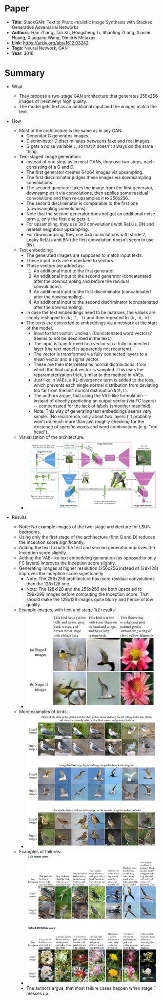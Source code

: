 # Paper

* **Title**: StackGAN: Text to Photo-realistic Image Synthesis with Stacked Generative Adversarial Networks
* **Authors**: Han Zhang, Tao Xu, Hongsheng Li, Shaoting Zhang, Xiaolei Huang, Xiaogang Wang, Dimitris Metaxas
* **Link**: https://arxiv.org/abs/1612.03242
* **Tags**: Neural Network, GAN
* **Year**: 2016

# Summary

* What
  * They propose a two-stage GAN architecture that generates 256x256 images of (relatively) high quality.
  * The model gets text as an additional input and the images match the text.

* How
  * Most of the architecture is the same as in any GAN:
    * Generator G generates images.
    * Discriminator D discriminates betweens fake and real images.
    * G gets a noise variable `z`, so that it doesn't always do the same thing.
  * Two-staged image generation:
    * Instead of one step, as in most GANs, they use two steps, each consisting of a G and D.
    * The first generator creates 64x64 images via upsampling.
    * The first discriminator judges these images via downsampling convolutions.
    * The second generator takes the image from the first generator, downsamples it via convolutions, then applies some residual convolutions and then re-upsamples it to 256x256.
    * The second discriminator is comparable to the first one (downsampling convolutions).
    * Note that the second generator does not get an additional noise term `z`, only the first one gets it.
    * For upsampling, they use 3x3 convolutions with ReLUs, BN and nearest neighbour upsampling.
    * For downsampling, they use 4x4 convolutions with stride 2, Leaky ReLUs and BN (the first convolution doesn't seem to use BN).
  * Text embedding:
    * The generated images are supposed to match input texts.
    * These input texts are embedded to vectors.
    * These vectors are added as:
      1. An additional input to the first generator.
      2. An additional input to the second generator (concatenated after the downsampling and before the residual convolutions).
      3. An additional input to the first discriminator (concatenated after the downsampling).
      4. An additional input to the second discriminator (concatenated after the downsampling).
    * In case the text embeddings need to be matrices, the values are simply reshaped to `(N, 1, 1)` and then repeated to `(N, H, W)`.
    * The texts are converted to embeddings via a network at the start of the model.
      * Input to that vector: Unclear. (Concatenated word vectors? Seems to not be described in the text.)
      * The input is transformed to a vector via a fully connected layer (the text model is apparently not recurrent).
      * The vector is transformed via fully connected layers to a mean vector and a sigma vector.
      * These are then interpreted as normal distributions, from which the final output vector is sampled. This uses the reparameterization trick, similar to the method in VAEs.
      * Just like in VAEs, a KL-divergence term is added to the loss, which prevents each single normal distribution from deviating too far from the unit normal distribution `N(0,1)`.
      * The authors argue, that using the VAE-like formulation -- instead of directly predicting an output vector (via FC layers) -- compensated for the lack of labels (smoother manifold).
      * Note: This way of generating text embeddings seems very simple. (No recurrence, only about two layers.) It probably won't do much more than just roughly checking for the existence of specific words and word combinations (e.g. "red head").
  * Visualization of the architecture:
    * ![Architecture](images/StackGAN__architecture.jpg?raw=true "Architecture")

* Results
  * Note: No example images of the two-stage architecture for LSUN bedrooms.
  * Using only the first stage of the architecture (first G and D) reduces the Inception score significantly.
  * Adding the text to both the first and second generator improves the Inception score slightly.
  * Adding the VAE-like text embedding generation (as opposed to only FC layers) improves the Inception score slightly.
  * Generating images at higher resolution (256x256 instead of 128x128) improves the Inception score significantly
    * Note: The 256x256 architecture has more residual convolutions than the 128x128 one.
    * Note: The 128x128 and the 256x256 are both upscaled to 299x299 images before computing the Inception score. That should make the 128x128 images quite blurry and hence of low quality.
  * Example images, with text and stage 1/2 results:
    * ![Examples](images/StackGAN__examples.jpg?raw=true "Examples")
  * More examples of birds:
    * ![Examples birds](images/StackGAN__examples_birds.jpg?raw=true "Examples birds")
  * Examples of failures:
    * ![Failure Cases](images/StackGAN__failures.jpg?raw=true "Failure Cases")
    * The authors argue, that most failure cases happen when stage 1 messes up.

